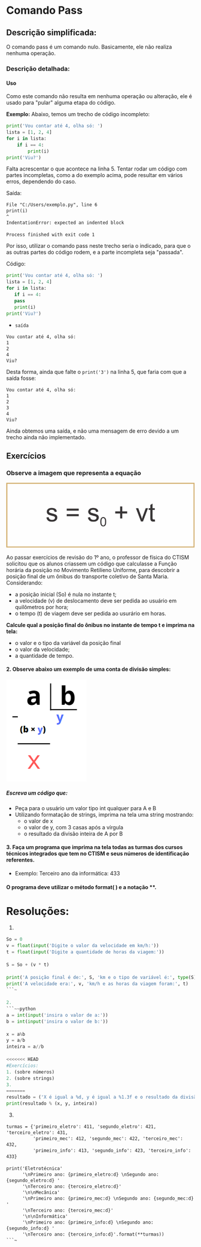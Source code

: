 # Comando Pass

## Descrição simplificada:

O comando pass é um comando nulo. Basicamente, ele não realiza nenhuma operação.

### Descrição detalhada:

#### Uso

Como este comando não resulta em nenhuma operação ou alteração, ele é usado para
"pular" alguma etapa do código.

**Exemplo:**
Abaixo, temos um trecho de código incompleto:

```python
print('Vou contar até 4, olha só: ')
lista = [1, 2, 4]
for i in lista:
    if i == 4:
        print(i)
print('Viu?')
```
Falta acrescentar o que acontece na linha 5. Tentar rodar um código com partes 
incompletas, como a do exemplo acima, pode resultar em vários erros, dependendo 
do caso. 

Saída:

```
File "C:/Users/exemplo.py", line 6
print(i)
^
IndentationError: expected an indented block

Process finished with exit code 1
```

Por isso, utilizar o comando pass neste trecho seria o indicado, para que o as 
outras partes do código rodem, e a parte incompleta seja "passada".

Código:
  
```python
print('Vou contar até 4, olha só: ')
lista = [1, 2, 4]
for i in lista:
   if i == 4:
   pass
   print(i)
print('Viu?')
```

- `saída`

```
Vou contar até 4, olha só: 
1
2
4
Viu?
```

Desta forma, ainda que falte o `print('3')` na linha 5, que faria com que a 
saída fosse: 

```    
Vou contar até 4, olha só:
1
2
3
4
Viu?
```
    
Ainda obtemos uma saída, e não uma mensagem de erro devido a um trecho ainda 
não implementado.


## Exercícios 

### Observe a imagem que representa a equação

![equacao](
https://github.com/CTISM-Prof-Henry/wikiPythonTerceirao/blob/main/images/equacaohoraria.png
)

Ao passar exercícios de revisão do 1º ano, o professor de física do CTISM solicitou que os 
alunos criassem um código que calculasse a Função horária da posição no Movimento Retilíeno Uniforme, para descobrir a posição final
de um ônibus do transporte coletivo de Santa Maria. Considerando:
* a posição inicial (So) é nula no instante t;
* a velocidade (v) de deslocamento deve ser pedida ao usuário em quilômetros por hora;
* o tempo (t) de viagem deve ser pedida ao usurário em horas.

**Calcule qual a posição final do ônibus no instante de tempo t e imprima na tela:**
* o valor e o tipo da variável da posição final
* o valor da velocidade;
* a quantidade de tempo.

 
#### 2. Observe abaixo um exemplo de uma conta de divisão simples:
![divisao](https://github.com/CTISM-Prof-Henry/wikiPythonTerceirao/blob/main/images/contadivisao.png)
##### Escreva um código que:
- Peça para o usuário um valor tipo int qualquer para A e B
- Utilizando formatação de strings, imprima na tela uma string mostrando:
    * o valor de x
    * o valor de y, com 3 casas após a vírgula
    * o resultado da divisão inteira de A por B

#### 3. Faça um programa que imprima na tela todas as turmas dos cursos técnicos integrados que tem no CTISM e seus números de identificação referentes. 
* Exemplo: Terceiro ano da informática: 433

#### O programa deve utilizar o método format( ) e a notação **.

# Resoluções: 
1.
```python
So = 0
v = float(input('Digite o valor da velocidade em km/h:'))
t = float(input('Digite a quantidade de horas da viagem:'))

S = So + (v * t)

print('A posição final é de:', S, 'km e o tipo de variável é:', type(S))
print('A velocidade era:', v, 'km/h e as horas da viagem foram:', t)
```~

2. 
```~~python
a = int(input('insira o valor de a:'))
b = int(input('insira o valor de b:'))

x = a%b
y = a/b
inteira = a//b

<<<<<<< HEAD
#Exercícios:
1. (sobre números)
2. (sobre strings)
3. 
=======
resultado = ('X é igual a %d, y é igual a %1.3f e o resultado da divisão inteira de A por B é %d')
print(resultado % (x, y, inteira))
``````

3.
```~python
turmas = {'primeiro_eletro': 411, 'segundo_eletro': 421, 'terceiro_eletro': 431,
          'primeiro_mec': 412, 'segundo_mec': 422, 'terceiro_mec': 432,
          'primeiro_info': 413, 'segundo_info': 423, 'terceiro_info': 433}

print('Eletrotécnica'
      '\nPrimeiro ano: {primeiro_eletro:d} \nSegundo ano: {segundo_eletro:d} '
      '\nTerceiro ano: {terceiro_eletro:d}'
      '\n\nMecânica'
      '\nPrimeiro ano: {primeiro_mec:d} \nSegundo ano: {segundo_mec:d} '
      '\nTerceiro ano: {terceiro_mec:d}'
      '\n\nInformática'
      '\nPrimeiro ano: {primeiro_info:d} \nSegundo ano: {segundo_info:d} '
      '\nTerceiro ano: {terceiro_info:d}'.format(**turmas))
```~
